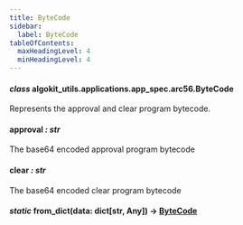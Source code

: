 ```yaml
---
title: ByteCode
sidebar:
  label: ByteCode
tableOfContents:
  maxHeadingLevel: 4
  minHeadingLevel: 4
---
```


#### _class_ algokit_utils.applications.app_spec.arc56.ByteCode

Represents the approval and clear program bytecode.

#### approval _: str_

The base64 encoded approval program bytecode

#### clear _: str_

The base64 encoded clear program bytecode

#### _static_ from_dict(data: dict[str, Any]) → [ByteCode](#algokit_utils.applications.app_spec.arc56.ByteCode)
